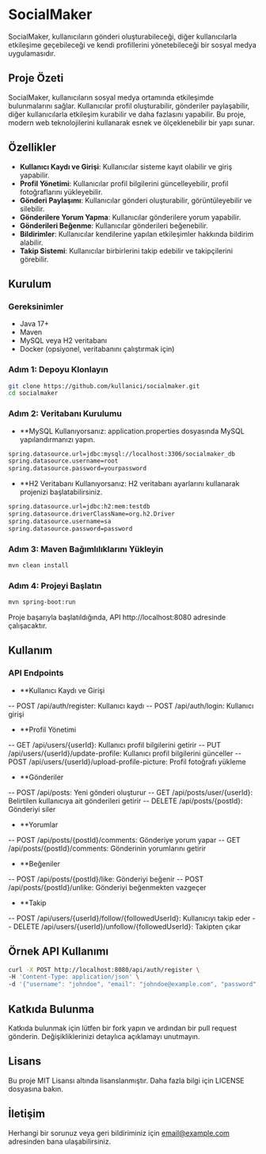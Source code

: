# SocialMaker

SocialMaker, kullanıcıların gönderi oluşturabileceği, diğer kullanıcılarla etkileşime geçebileceği ve kendi profillerini yönetebileceği bir sosyal medya uygulamasıdır.

## Proje Özeti

SocialMaker, kullanıcıların sosyal medya ortamında etkileşimde bulunmalarını sağlar. Kullanıcılar profil oluşturabilir, gönderiler paylaşabilir, diğer kullanıcılarla etkileşim kurabilir ve daha fazlasını yapabilir. Bu proje, modern web teknolojilerini kullanarak esnek ve ölçeklenebilir bir yapı sunar.

## Özellikler

- **Kullanıcı Kaydı ve Girişi**: Kullanıcılar sisteme kayıt olabilir ve giriş yapabilir.
- **Profil Yönetimi**: Kullanıcılar profil bilgilerini güncelleyebilir, profil fotoğraflarını yükleyebilir.
- **Gönderi Paylaşımı**: Kullanıcılar gönderi oluşturabilir, görüntüleyebilir ve silebilir.
- **Gönderilere Yorum Yapma**: Kullanıcılar gönderilere yorum yapabilir.
- **Gönderileri Beğenme**: Kullanıcılar gönderileri beğenebilir.
- **Bildirimler**: Kullanıcılar kendilerine yapılan etkileşimler hakkında bildirim alabilir.
- **Takip Sistemi**: Kullanıcılar birbirlerini takip edebilir ve takipçilerini görebilir.

## Kurulum

### Gereksinimler

- Java 17+
- Maven
- MySQL veya H2 veritabanı
- Docker (opsiyonel, veritabanını çalıştırmak için)

### Adım 1: Depoyu Klonlayın

```bash
git clone https://github.com/kullanici/socialmaker.git
cd socialmaker
```

### Adım 2: Veritabanı Kurulumu

- **MySQL Kullanıyorsanız: application.properties dosyasında MySQL yapılandırmanızı yapın.

```bash
spring.datasource.url=jdbc:mysql://localhost:3306/socialmaker_db
spring.datasource.username=root
spring.datasource.password=yourpassword
```


- **H2 Veritabanı Kullanıyorsanız: H2 veritabanı ayarlarını kullanarak projenizi başlatabilirsiniz.

```bash
spring.datasource.url=jdbc:h2:mem:testdb
spring.datasource.driverClassName=org.h2.Driver
spring.datasource.username=sa
spring.datasource.password=password
```


### Adım 3: Maven Bağımlılıklarını Yükleyin

```bash
mvn clean install
```


### Adım 4: Projeyi Başlatın

```bash
mvn spring-boot:run
```

Proje başarıyla başlatıldığında, API http://localhost:8080 adresinde çalışacaktır.


## Kullanım

### API Endpoints

- **Kullanıcı Kaydı ve Girişi

-- POST /api/auth/register: Kullanıcı kaydı
-- POST /api/auth/login: Kullanıcı girişi

- **Profil Yönetimi

-- GET /api/users/{userId}: Kullanıcı profil bilgilerini getirir
-- PUT /api/users/{userId}/update-profile: Kullanıcı profil bilgilerini günceller
-- POST /api/users/{userId}/upload-profile-picture: Profil fotoğrafı yükleme

- **Gönderiler

-- POST /api/posts: Yeni gönderi oluşturur
-- GET /api/posts/user/{userId}: Belirtilen kullanıcıya ait gönderileri getirir
-- DELETE /api/posts/{postId}: Gönderiyi siler

- **Yorumlar

-- POST /api/posts/{postId}/comments: Gönderiye yorum yapar
-- GET /api/posts/{postId}/comments: Gönderinin yorumlarını getirir

- **Beğeniler

-- POST /api/posts/{postId}/like: Gönderiyi beğenir
-- POST /api/posts/{postId}/unlike: Gönderiyi beğenmekten vazgeçer

- **Takip

-- POST /api/users/{userId}/follow/{followedUserId}: Kullanıcıyı takip eder
-- DELETE /api/users/{userId}/unfollow/{followedUserId}: Takipten çıkar

## Örnek API Kullanımı

```bash
curl -X POST http://localhost:8080/api/auth/register \
-H 'Content-Type: application/json' \
-d '{"username": "johndoe", "email": "johndoe@example.com", "password": "123456"}'
```

## Katkıda Bulunma
Katkıda bulunmak için lütfen bir fork yapın ve ardından bir pull request gönderin. Değişikliklerinizi detaylıca açıklamayı unutmayın.

## Lisans
Bu proje MIT Lisansı altında lisanslanmıştır. Daha fazla bilgi için LICENSE dosyasına bakın.

## İletişim
Herhangi bir sorunuz veya geri bildiriminiz için email@example.com adresinden bana ulaşabilirsiniz.

